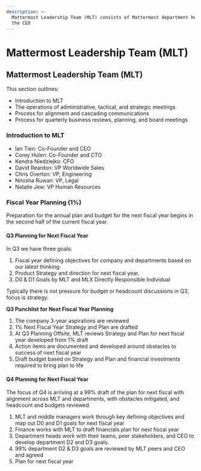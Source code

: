 ```yaml
---
description: >-
  Mattermost Leadership Team (MLT) consists of Mattermost department heads plus
  the CEO
---
```


# Mattermost Leadership Team \(MLT\)

## Mattermost Leadership Team \(MLT\)

This section outlines:

* Introduction to MLT
* The operations of administrative, tactical, and strategic meetings
* Process for alignment and cascading communications
* Process for quarterly business reviews, planning, and board meetings

### Introduction to MLT

* Ian Tien: Co-Founder and CEO
* Corey Hulen: Co-Founder and CTO
* Kendra Niedziejko: CFO
* David Reardon: VP Worldwide Sales
* Chris Overton: VP, Engineering
* Nirosha Ruwan: VP, Legal
* Natalie Jew: VP Human Resources

### Fiscal Year Planning \(1%\) <a id="fiscal-year-planning"></a>

Preparation for the annual plan and budget for the next fiscal year begins in the second half of the current fiscal year.

#### Q3 Planning for Next Fiscal Year

In Q3 we have three goals:

1. Fiscal year defining objectives for company and departments based on our latest thinking.
2. Product Strategy and direction for next fiscal year.
3. D0 & D1 Goals by MLT and MLX Directly Responsible Individual

Typically there is not pressure for budget or headcount discussions in Q3, focus is strategy.

**Q3 Punchlist for Next Fiscal Year Planning**

1. The company 3-year aspirations are reviewed
2. 1% Next Fiscal Year Strategy and Plan are drafted 
3. At Q3 Planning Offsite, MLT reviews Strategy and Plan for next fiscal year developed from 1% draft
4. Action items are documented and developed around obstacles to success of next fiscal year
5. Draft budget based on Strategy and Plan and financial investments required to bring plan to life

#### Q4 Planning for Next Fiscal Year

The focus of Q4 is arriving at a 99% draft of the plan for next fiscal with alignment across MLT and departments, with obstacles mitigated, and headcount and budgets reviewed.

1. MLT and middle managers work through key defining objectives and map out D0 and D1 goals for next fiscal year
2. Finance works with MLT to draft financials plan for next fiscal year
3. Department heads work with their teams, peer stakeholders, and CEO to develop department D2 and D3 goals.
4. 99% department D2 & D3 goals are reviewed by MLT peers and CEO and agreed
5. Plan for next fiscal year 
